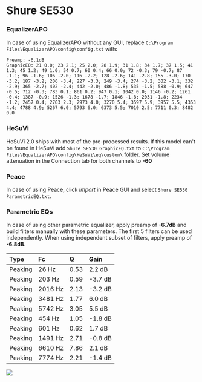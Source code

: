 # Shure SE530

### EqualizerAPO
In case of using EqualizerAPO without any GUI, replace `C:\Program Files\EqualizerAPO\config\config.txt`
with:
```
Preamp: -6.1dB
GraphicEQ: 21 0.0; 23 2.1; 25 2.0; 28 1.9; 31 1.8; 34 1.7; 37 1.5; 41 1.3; 45 1.2; 49 1.0; 54 0.7; 60 0.4; 66 0.0; 72 -0.3; 79 -0.7; 87 -1.1; 96 -1.6; 106 -2.0; 116 -2.2; 128 -2.6; 141 -2.8; 155 -3.0; 170 -3.2; 187 -3.2; 206 -3.4; 227 -3.3; 249 -3.4; 274 -3.2; 302 -3.1; 332 -2.9; 365 -2.7; 402 -2.4; 442 -2.0; 486 -1.8; 535 -1.5; 588 -0.9; 647 -0.5; 712 -0.3; 783 0.1; 861 0.2; 947 0.1; 1042 0.0; 1146 -0.2; 1261 -0.4; 1387 -0.9; 1526 -1.3; 1678 -1.7; 1846 -1.8; 2031 -1.8; 2234 -1.2; 2457 0.4; 2703 2.3; 2973 4.0; 3270 5.4; 3597 5.9; 3957 5.5; 4353 4.4; 4788 4.9; 5267 6.0; 5793 6.0; 6373 5.5; 7010 2.5; 7711 0.3; 8482 0.0
```

### HeSuVi
HeSuVi 2.0 ships with most of the pre-processed results. If this model can't be found in HeSuVi add
`Shure SE530 GraphicEQ.txt` to `C:\Program Files\EqualizerAPO\config\HeSuVi\eq\custom\` folder.
Set volume attenuation in the Connection tab for both channels to **-60**

### Peace
In case of using Peace, click *Import* in Peace GUI and select `Shure SE530 ParametricEQ.txt`.

### Parametric EQs
In case of using other parametric equalizer, apply preamp of **-6.7dB** and build filters manually
with these parameters. The first 5 filters can be used independently.
When using independent subset of filters, apply preamp of **-6.8dB**.

| Type    | Fc      |    Q | Gain    |
|:--------|:--------|:-----|:--------|
| Peaking | 26 Hz   | 0.53 | 2.2 dB  |
| Peaking | 203 Hz  | 0.59 | -3.7 dB |
| Peaking | 2016 Hz | 2.13 | -3.2 dB |
| Peaking | 3481 Hz | 1.77 | 6.0 dB  |
| Peaking | 5742 Hz | 3.05 | 5.5 dB  |
| Peaking | 454 Hz  | 1.05 | -1.8 dB |
| Peaking | 601 Hz  | 0.62 | 1.7 dB  |
| Peaking | 1491 Hz | 2.71 | -0.8 dB |
| Peaking | 6610 Hz | 7.86 | 2.1 dB  |
| Peaking | 7774 Hz | 2.21 | -1.4 dB |

![](https://raw.githubusercontent.com/jaakkopasanen/AutoEq/master/results/innerfidelity/sbaf-serious/Shure%20SE530/Shure%20SE530.png)
